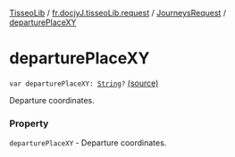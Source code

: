 [TisseoLib](../../index.md) / [fr.docjyJ.tisseoLib.request](../index.md) / [JourneysRequest](index.md) / [departurePlaceXY](./departure-place-x-y.md)

# departurePlaceXY

`var departurePlaceXY: `[`String`](https://kotlinlang.org/api/latest/jvm/stdlib/kotlin/-string/index.html)`?` [(source)](https://github.com/docjyj/tisseoLib/tree/master/src/main/kotlin/fr/docjyJ/tisseoLib/request/JourneysRequest.kt#L47)

Departure coordinates.

### Property

`departurePlaceXY` - Departure coordinates.